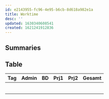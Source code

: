 ```yaml
---
id: e2143955-fc96-4e95-b6cb-8d618a982e1a
title: Worktime
desc: ''
updated: 1630340608541
created: 1621241912836
---
```


## Summaries

## Table

| Tag | Admin | BD  | Prj1 | Prj2 | Gesamt |
| --- | ----- | --- | ---- | ---- | ------ |
|     |       |     |      |      |        |
|     |       |     |      |      |        |
|     |       |     |      |      |        |
|     |       |     |      |      |        |
|     |       |     |      |      |        |
|     |       |     |      |      |        |
